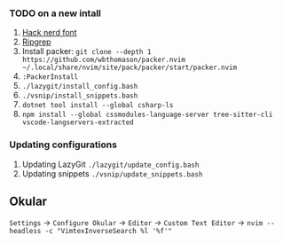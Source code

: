 ### TODO on a new intall
1. [Hack nerd font](https://www.nerdfonts.com/font-downloads)
1. [Ripgrep](https://github.com/BurntSushi/ripgrep#installation)
1. Install packer: `git clone --depth 1 https://github.com/wbthomason/packer.nvim  ~/.local/share/nvim/site/pack/packer/start/packer.nvim`
1. `:PackerInstall`
1. `./lazygit/install_config.bash`
1. `./vsnip/install_snippets.bash`
1. `dotnet tool install --global csharp-ls`
1. `npm install --global cssmodules-language-server tree-sitter-cli vscode-langservers-extracted`

### Updating configurations
1. Updating LazyGit `./lazygit/update_config.bash`
1. Updating snippets `./vsnip/update_snippets.bash`

## Okular
`Settings` -> `Configure Okular` -> `Editor` -> `Custom Text Editor` -> `nvim --headless -c "VimtexInverseSearch %l '%f'"`
